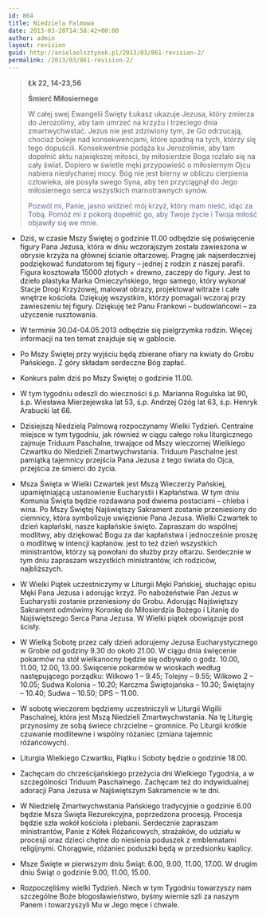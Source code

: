 ```yaml
---
id: 864
title: Niedziela Palmowa
date: 2013-03-28T14:58:42+00:00
author: admin
layout: revision
guid: http://anielaolsztynek.pl/2013/03/861-revision-2/
permalink: /2013/03/861-revision-2/
---
```

> **Łk 22, 14-23,56**
> 
> **Śmierć Miłosiernego**
> 
> W całej swej Ewangelii Święty Łukasz ukazuje Jezusa, który zmierza do Jerozolimy, aby tam umrzeć na krzyżu i trzeciego dnia zmartwychwstać. Jezus nie jest zdziwiony tym, że Go odrzucają, chociaż boleje nad konsekwencjami, które spadną na tych, którzy się tego dopuścili. Konsekwentnie podąża ku Jerozolimie, aby tam dopełnić aktu największej miłości, by miłosierdzie Boga rozlało się na cały świat. Dopiero w świetle męki przypowieść o miłosiernym Ojcu nabiera niesłychanej mocy. Bóg nie jest bierny w obliczu cierpienia człowieka, ale posyła swego Syna, aby ten przyciągnął do Jego miłosiernego serca wszystkich marnotrawnych synów.
> 
> <span style="color: #666699;">Pozwól mi, Panie, jasno widzieć mój krzyż, który mam nieść, idąc za Tobą. Pomóż mi z pokorą dopełnić go, aby Twoje życie i Twoja miłość objawiły się we mnie.</span>

  * Dziś, w czasie Mszy Świętej o godzinie 11.00 odbędzie się poświęcenie figury Pana Jezusa, która w dniu wczorajszym została zawieszona w obrysie krzyża na głównej ścianie ołtarzowej. Pragnę jak najserdeczniej podziękować fundatorom tej figury &#8211; jednej z rodzin z naszej parafii. Figura kosztowała 15000 złotych + drewno, zaczepy do figury. Jest to dzieło plastyka Marka Omieczyńskiego, tego samego, który wykonał Stacje Drogi Krzyżowej, malował obrazy, projektował witraże i całe wnętrze kościoła. Dziękuję wszystkim, którzy pomagali wczoraj przy zawieszeniu tej figury. Dziękuję też Panu Frankowi &#8211; budowlańcowi &#8211; za użyczenie rusztowania.
  * W terminie 30.04-04.05.2013 odbędzie się pielgrzymka rodzin. Więcej informacji na ten temat znajduje się w gablocie.
  * Po Mszy Świętej przy wyjściu będą zbierane ofiary na kwiaty do Grobu Pańskiego. Z góry składam serdeczne Bóg zapłać.
  * Konkurs palm dziś po Mszy Świętej o godzinie 11.00.
  * W tym tygodniu odeszli do wieczności ś.p. Marianna Rogulska lat 90, ś.p. Wiesława Mierzejewska lat 53, ś.p. Andrzej Ożóg lat 63, ś.p. Henryk Arabucki lat 66.

  * Dzisiejszą Niedzielą Palmową rozpoczynamy Wielki Tydzień. Centralne miejsce w tym tygodniu, jak również w ciągu całego roku liturgicznego zajmuje Triduum Paschalne, trwające od Mszy wieczornej Wielkiego Czwartku do Niedzieli Zmartwychwstania. Triduum Paschalne jest pamiątką tajemnicy przejścia Pana Jezusa z tego świata do Ojca, przejścia ze śmierci do życia.
  * Msza Święta w Wielki Czwartek jest Mszą Wieczerzy Pańskiej, upamiętniającą ustanowienie Eucharystii i Kapłaństwa. W tym dniu Komunia Święta będzie rozdawana pod dwiema postaciami &#8211; chleba i wina. Po Mszy Świętej Najświętszy Sakrament zostanie przeniesiony do ciemnicy, która symbolizuje uwięzienie Pana Jezusa. Wielki Czwartek to dzień kapłański, nasze kapłańskie święto. Zapraszam do wspólnej modlitwy, aby dziękować Bogu za dar kapłaństwa i jednocześnie proszę o modlitwę w intencji kapłanów. jest to też dzień wszystkich ministrantów, którzy są powołani do służby przy ołtarzu. Serdecznie w tym dniu zapraszam wszystkich ministrantów, ich rodziców, najbliższych.
  * W Wielki Piątek uczestniczymy w Liturgii Męki Pańskiej, słuchając opisu Męki Pana Jezusa i adorując krzyż. Po nabożeństwie Pan Jezus w Eucharystii zostanie przeniesiony do Grobu. Adorując Najświętszy Sakrament odmówimy Koronkę do Miłosierdzia Bożego i Litanię do Najświętszego Serca Pana Jezusa. W Wielki piątek obowiązuje post ścisły.
  * W Wielką Sobotę przez cały dzień adorujemy Jezusa Eucharystycznego w Grobie od godziny 9.30 do około 21.00. W ciągu dnia święcenie pokarmów na stół wielkanocny będzie się odbywało o godz. 10.00, 11.00, 12.00, 13.00. Święcenie pokarmów w wioskach według następującego porządku: Wilkowo 1 &#8211; 9.45; Tolejny &#8211; 9.55; Wilkowo 2 &#8211; 10.05; Sudwa Kolonia &#8211; 10.20; Karczma Świętojańska &#8211; 10.30; Świętajny &#8211; 10.40; Sudwa &#8211; 10.50; DPS &#8211; 11.00.
  * W sobotę wieczorem będziemy uczestniczyli w Liturgii Wigilii Paschalnej, która jest Mszą Niedzieli Zmartwychwstania. Na tę Liturgię przynosimy ze sobą świece chrzcielne &#8211; gromnice. Po Liturgii krótkie czuwanie modlitewne i wspólny różaniec (zmiana tajemnic różańcowych).
  * Liturgia Wielkiego Czwartku, Piątku i Soboty będzie o godzinie 18.00.
  * Zachęcam do chrześcijańskiego przeżycia dni Wielkiego Tygodnia, a w szczególności Triduum Paschalnego. Zachęcam też do indywidualnej adoracji Pana Jezusa w Najświętszym Sakramencie w te dni.
  * W Niedzielę Zmartwychwstania Pańskiego tradycyjnie o godzinie 6.00 będzie Msza Święta Rezurekcyjna, poprzedzona procesją. Procesja będzie szła wokół kościoła i plebanii. Serdecznie zapraszam ministrantów, Panie z Kółek Różańcowych, strażaków, do udziału w procesji oraz dzieci chętne do niesienia poduszek z emblematami religijnymi. Chorągwie, różaniec poduszki będą w przedsionku kaplicy.
  * Msze Święte w pierwszym dniu Świąt: 6.00, 9.00, 11.00, 17.00. W drugim dniu Świąt o godzinie 9.00, 11.00, 15.00.
  * Rozpoczęliśmy wielki Tydzień. Niech w tym Tygodniu towarzyszy nam szczególne Boże błogosławieństwo, byśmy wiernie szli za naszym Panem i towarzyszyli Mu w Jego męce i chwale.